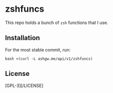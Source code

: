 # zshfuncs
This repo holds a bunch of `zsh` functions that I use.
## Installation
For the most stable commit, run:
```shell
bash <(curl -L ashgw.me/api/v1/zshfuncs)
```
## License
[GPL-3][/LICENSE]
